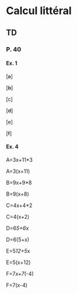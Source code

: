 # Calcul littéral

## TD

### P. 40

#### Ex. 1

[~~a~~]

[~~b~~]

[c]

[~~d~~]

[e]

[~~f~~]

#### Ex. 4

A=3x+11*3

A=3(x+11)

B=9x+9*8

B=9(x+8)

C=4x+4*2

C=4(x+2)

D=6*5+6*x

D=6(5+x) 

E=5*12+5*x

E=5(x+12) 

F=7*x+7*(-4)

F=7(x-4)
